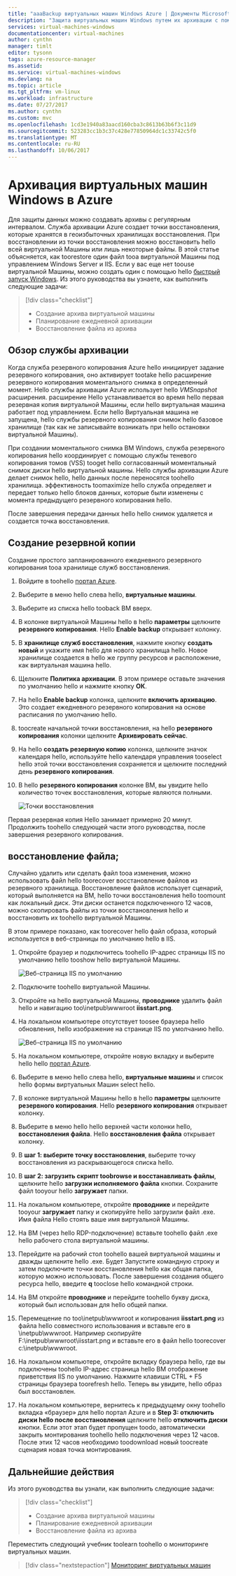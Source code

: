 ```yaml
---
title: "aaaBackup виртуальных машин Windows Azure | Документы Microsoft"
description: "Защита виртуальных машин Windows путем их архивации с помощью службы архивации Azure."
services: virtual-machines-windows
documentationcenter: virtual-machines
author: cynthn
manager: timlt
editor: tysonn
tags: azure-resource-manager
ms.assetid: 
ms.service: virtual-machines-windows
ms.devlang: na
ms.topic: article
ms.tgt_pltfrm: vm-linux
ms.workload: infrastructure
ms.date: 07/27/2017
ms.author: cynthn
ms.custom: mvc
ms.openlocfilehash: 1cd3e1940a83aacd160cba3c8613b63b6f3c11d9
ms.sourcegitcommit: 523283cc1b3c37c428e77850964dc1c33742c5f0
ms.translationtype: MT
ms.contentlocale: ru-RU
ms.lasthandoff: 10/06/2017
---
```

# <a name="back-up-windows-virtual-machines-in-azure"></a>Архивация виртуальных машин Windows в Azure

Для защиты данных можно создавать архивы с регулярным интервалом. Служба архивации Azure создает точки восстановления, которые хранятся в геоизбыточных хранилищах восстановления. При восстановлении из точки восстановления можно восстановить hello всей виртуальной Машины или лишь некоторые файлы. В этой статье объясняется, как toorestore один файл tooa виртуальной Машины под управлением Windows Server и IIS. Если у вас еще нет toouse виртуальной Машины, можно создать один с помощью hello [быстрый запуск Windows](quick-create-portal.md). Из этого руководства вы узнаете, как выполнить следующие задачи:

> [!div class="checklist"]
> * Создание архива виртуальной машины
> * Планирование ежедневной архивации
> * Восстановление файла из архива




## <a name="backup-overview"></a>Обзор службы архивации

Когда служба резервного копирования Azure hello инициирует задание резервного копирования, оно активирует tootake hello расширение резервного копирования моментального снимка в определенный момент. Hello службы архивации Azure использует hello _VMSnapshot_ расширения. расширение Hello устанавливается во время hello первая резервная копия виртуальной Машины, если hello виртуальная машина работает под управлением. Если hello Виртуальная машина не запущена, hello службы резервного копирования снимок hello базовое хранилище (так как не записывайте возникать при hello остановки виртуальной Машины).

При создании моментального снимка ВМ Windows, служба резервного копирования hello координирует с помощью службы теневого копирования томов (VSS) tooget hello согласованный моментальный снимок диски hello виртуальной машины. Hello службы архивации Azure делает снимок hello, hello данных после переносятся toohello хранилища. эффективность toomaximize hello служба определяет и передает только hello блоков данных, которые были изменены с момента предыдущего резервного копирования hello.

После завершения передачи данных hello hello снимок удаляется и создается точка восстановления.


## <a name="create-a-backup"></a>Создание резервной копии
Создание простого запланированного ежедневного резервного копирования tooa хранилище служб восстановления. 

1. Войдите в toohello [портал Azure](https://portal.azure.com/).
2. Выберите в меню hello слева hello, **виртуальные машины**. 
3. Выберите из списка hello tooback ВМ вверх.
4. В колонке виртуальной Машины hello в hello **параметры** щелкните **резервного копирования**. Hello **Enable backup** открывает колонку.
5. В **хранилище служб восстановления**, нажмите кнопку **создать новый** и укажите имя hello для нового хранилища hello. Новое хранилище создается в hello же группу ресурсов и расположение, как виртуальная машина hello.
6. Щелкните **Политика архивации**. В этом примере оставьте значения по умолчанию hello и нажмите кнопку **ОК**.
7. На hello **Enable backup** колонка, щелкните **включить архивацию**. Это создает ежедневного резервного копирования на основе расписания по умолчанию hello.
10. toocreate начальной точки восстановления, на hello **резервного копирования** колонки щелкните **Архивировать сейчас**.
11. На hello **создать резервную копию** колонка, щелкните значок календаря hello, используйте hello календаря управления tooselect hello этой точки восстановления сохраняется и щелкните последний день **резервного копирования**.
12. В hello **резервного копирования** колонке ВМ, вы увидите hello количество точек восстановления, которые являются полными.

    ![Точки восстановления](./media/tutorial-backup-vms/backup-complete.png)
    
Первая резервная копия Hello занимает примерно 20 минут. Продолжить toohello следующей части этого руководства, после завершения резервного копирования.

## <a name="recover-a-file"></a>восстановление файла;

Случайно удалить или сделать файл tooa изменения, можно использовать файл hello toorecover восстановление файлов из резервного хранилища. Восстановление файлов использует сценарий, который выполняется на ВМ, hello точки восстановления hello toomount как локальный диск. Эти диски останется подключенного 12 часов, можно скопировать файлы из точки восстановления hello и восстановить их toohello виртуальной Машины.  

В этом примере показано, как toorecover hello файл образа, который используется в веб-страницы по умолчанию hello в IIS. 

1. Откройте браузер и подключитесь toohello IP-адрес страницы IIS по умолчанию hello tooshow hello виртуальной Машины.

    ![Веб-страница IIS по умолчанию](./media/tutorial-backup-vms/iis-working.png)

2. Подключите toohello виртуальной Машины.
3. Откройте на hello виртуальной Машины, **проводнике** удалить файл hello и навигацию too\inetpub\wwwroot **iisstart.png**.
4. На локальном компьютере отсутствует toosee браузера hello обновления, hello изображение на странице IIS по умолчанию hello.

    ![Веб-страница IIS по умолчанию](./media/tutorial-backup-vms/iis-broken.png)

5. На локальном компьютере, откройте новую вкладку и выберите hello hello [портал Azure](https://portal.azure.com).
6. Выберите в меню hello слева hello, **виртуальные машины** и список hello формы виртуальных Машин select hello.
8. В колонке виртуальной Машины hello в hello **параметры** щелкните **резервного копирования**. Hello **резервного копирования** открывает колонку. 
9. Выберите в меню hello hello верхней части колонки hello, **восстановления файла**. Hello **восстановления файла** открывает колонку.
10. В **шаг 1: выберите точку восстановления**, выберите точку восстановления из раскрывающегося списка hello.
11. В **шаг 2: загрузить скрипт toobrowse и восстанавливать файлы**, щелкните hello **загрузки исполняемого файла** кнопки. Сохраните файл tooyour hello **загружает** папки.
12. На локальном компьютере, откройте **проводнике** и перейдите tooyour **загружает** папку и скопируйте hello загрузили файл .exe. Имя файла Hello стоять ваше имя виртуальной Машины. 
13. На ВМ (через hello RDP-подключение) вставьте toohello файл .exe hello рабочего стола виртуальной машины. 
14. Перейдите на рабочий стол toohello вашей виртуальной машины и дважды щелкните hello .exe. Будет Запустите командную строку и затем подключите точки восстановления hello как общая папка, которую можно использовать. После завершения создания общего ресурса hello, введите **q** tooclose hello командной строки.
15. На ВМ откройте **проводнике** и перейдите toohello букву диска, который был использован для hello общей папки.
16. Перемещение по too\inetpub\wwwroot и копирования **iisstart.png** из файла hello совместного использования и вставьте его в \inetpub\wwwroot. Например скопируйте F:\inetpub\wwwroot\iisstart.png и вставьте его в файл hello toorecover c:\inetpub\wwwroot.
17. На локальном компьютере, откройте вкладку браузера hello, где вы подключены toohello IP-адрес страница hello ВМ отображение приветствия IIS по умолчанию. Нажмите клавиши CTRL + F5 страницы браузера toorefresh hello. Теперь вы увидите, hello образ был восстановлен.
18. На локальном компьютере, вернитесь к предыдущему окну toohello вкладка «браузер» для hello портал Azure и в **Step 3: отключить диски hello после восстановления** щелкните hello **отключить диски** кнопки. Если этот этап будет пропущен toodo, автоматически закрыть монтирования toohello hello подключения через 12 часов. После этих 12 часов необходимо toodownload новый toocreate сценария новая точка монтирования.


## <a name="next-steps"></a>Дальнейшие действия

Из этого руководства вы узнали, как выполнить следующие задачи:

> [!div class="checklist"]
> * Создание архива виртуальной машины
> * Планирование ежедневной архивации
> * Восстановление файла из архива

Переместить следующий учебник toolearn toohello о мониторинге виртуальных машин.

> [!div class="nextstepaction"]
> [Мониторинг виртуальных машин](tutorial-monitoring.md)









